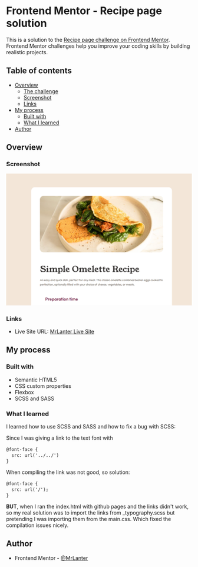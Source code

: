 # Frontend Mentor - Recipe page solution

This is a solution to the [Recipe page challenge on Frontend Mentor](https://www.frontendmentor.io/challenges/recipe-page-KiTsR8QQKm). Frontend Mentor challenges help you improve your coding skills by building realistic projects. 

## Table of contents

- [Overview](#overview)
  - [The challenge](#the-challenge)
  - [Screenshot](#screenshot)
  - [Links](#links)
- [My process](#my-process)
  - [Built with](#built-with)
  - [What I learned](#what-i-learned)
- [Author](#author)

## Overview

### Screenshot

![](./final-view.png)

### Links

<!-- - Solution URL: [Add solution URL here](https://your-solution-url.com) -->
- Live Site URL: [MrLanter Live Site](https://mrlanter.github.io/omelette-recipe-page-FrontendMentor/)

## My process

### Built with

- Semantic HTML5 
- CSS custom properties
- Flexbox
- SCSS and SASS

### What I learned

I learned how to use SCSS and SASS and how to fix a bug with SCSS:

Since I was giving a link to the text font with
```
@font-face {
  src: url('../../')
}
```

When compiling the link was not good, so solution:
```
@font-face {
  src: url('/');
}
```

**BUT**, when I ran the index.html with github pages and the links didn't work, so my real solution was to import the links from _typography.scss but pretending I was importing them from the main.css. Which fixed the compilation issues nicely.

## Author

- Frontend Mentor - [@MrLanter](https://www.frontendmentor.io/profile/MrLanter)

